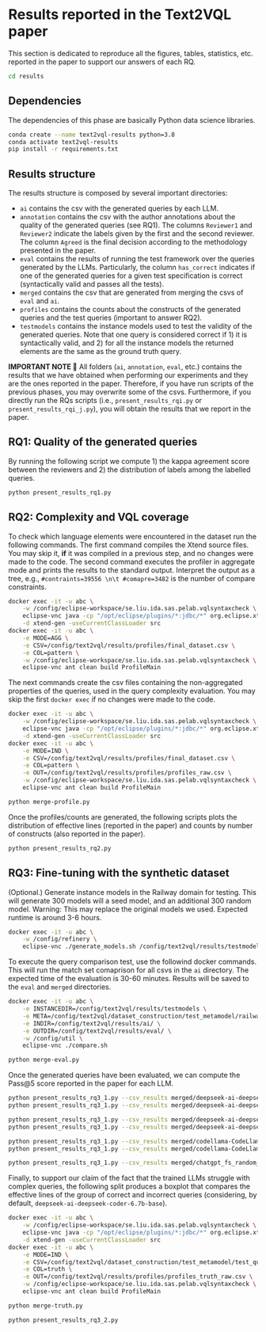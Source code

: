 # Results reported in the Text2VQL paper

This section is dedicated to reproduce all the figures, tables, statistics, etc. reported in the paper
to support our answers of each RQ.

```bash
cd results
```

## Dependencies

The dependencies of this phase are basically Python data science libraries.
```bash
conda create --name text2vql-results python=3.8
conda activate text2vql-results
pip install -r requirements.txt
```

## Results structure

The results structure is composed by several important directories:
* `ai` contains the csv with the generated queries by each LLM.
* `annotation` contains the csv with the author annotations about the quality of the generated queries (see RQ1). The columns
`Reviewer1` and `Reviewer2` indicate the labels given by the first and the second reviewer. The column `Agreed` is the final decision
according to the methodology presented in the paper.
* `eval` contains the results of running the test framework over the queries generated by the LLMs. Particularly, the column
`has_correct` indicates if one of the generated queries for a given test specification is correct (syntactically valid and passes all the tests).
* `merged` contains the csv that are generated from merging the csvs of `eval` and `ai`.
* `profiles` contains the counts about the constructs of the generated queries and the test queries (important to answer RQ2).
* `testmodels` contains the instance models used to test the validity of the generated queries. Note that one query is considered
correct if 1) it is syntactically valid, and 2) for all the instance models the returned elements are the same as the ground truth query.

**IMPORTANT NOTE 🤔**
All folders (`ai`, `annotation`, `eval`, etc.) contains the results that we have obtained when performing our experiments and they are the ones
reported in the paper. Therefore, if you have run scripts of the previous phases, you may overwrite some of the csvs. Furthermore,
if you directly run the RQs scripts (i.e., `present_results_rqi.py` or `present_results_rqi_j.py`), you will obtain the results
that we report in the paper.

## RQ1: Quality of the generated queries

By running the following script we compute 1) the kappa agreement score between the reviewers and 2) the distribution of labels among the
labelled queries.
```bash
python present_results_rq1.py
```

## RQ2: Complexity and VQL coverage 

To check which language elements were encountered in the dataset run the following commands.
The first command compiles the Xtend source files. You may skip it, **if** it was compiled in a previous step, and no changes were made to the code.
The second command executes the profiler in aggregate mode and prints the results to the standard output.
Interpret the output as a tree, e.g., `#contraints=39556 \n\t #comapre=3482` is the number of compare constraints.

```bash
docker exec -it -u abc \
    -w /config/eclipse-workspace/se.liu.ida.sas.pelab.vqlsyntaxcheck \
    eclipse-vnc java -cp "/opt/eclipse/plugins/*:jdbc/*" org.eclipse.xtend.core.compiler.batch.Main \
    -d xtend-gen -useCurrentClassLoader src
docker exec -it -u abc \
    -e MODE=AGG \
    -e CSV=/config/text2vql/results/profiles/final_dataset.csv \
    -e COL=pattern \
    -w /config/eclipse-workspace/se.liu.ida.sas.pelab.vqlsyntaxcheck \
    eclipse-vnc ant clean build ProfileMain
```

The next commands create the csv files containing the non-aggregated properties of the queries, used in the query complexity evaluation.
You may skip the first `docker exec` if no changes were made to the code.
```bash
docker exec -it -u abc \
    -w /config/eclipse-workspace/se.liu.ida.sas.pelab.vqlsyntaxcheck \
    eclipse-vnc java -cp "/opt/eclipse/plugins/*:jdbc/*" org.eclipse.xtend.core.compiler.batch.Main \
    -d xtend-gen -useCurrentClassLoader src
docker exec -it -u abc \
    -e MODE=IND \
    -e CSV=/config/text2vql/results/profiles/final_dataset.csv \
    -e COL=pattern \
    -e OUT=/config/text2vql/results/profiles/profiles_raw.csv \
    -w /config/eclipse-workspace/se.liu.ida.sas.pelab.vqlsyntaxcheck \
    eclipse-vnc ant clean build ProfileMain

python merge-profile.py
```


Once the profiles/counts are generated, the following scripts plots the distribution of effective lines (reported in the paper)
and counts by number of constructs (also reported in the paper).
```bash
python present_results_rq2.py
```

## RQ3: Fine-tuning with the synthetic dataset

(Optional.) Generate instance models in the Railway domain for testing.
This will generate 300 models will a seed model, and an additional 300 random model. 
Warning: This may replace the original models we used. Expected runtime is around 3-6 hours.

```bash
docker exec -it -u abc \
    -w /config/refinery \
    eclipse-vnc ./generate_models.sh /config/text2vql/results/testmodels 
```

To execute the query comparison test, use the followind docker commands. 
This will run the match set comaprison for all csvs in the `ai` directory.
The expected time of the evaluation is 30-60 minutes.
Results will be saved to the `eval` and `merged` directories.
```bash
docker exec -it -u abc \
    -e INSTANCEDIR=/config/text2vql/results/testmodels \
    -e META=/config/text2vql/dataset_construction/test_metamodel/railway.ecore \
    -e INDIR=/config/text2vql/results/ai/ \
    -e OUTDIR=/config/text2vql/results/eval/ \
    -w /config/util \
    eclipse-vnc ./compare.sh

python merge-eval.py
```

Once the generated queries have been evaluated, we can compute the Pass@5 score reported in the paper for each LLM.
```bash
python present_results_rq3_1.py --csv_results merged/deepseek-ai-deepseek-coder-6.7b-base_fs_random_full.csv
python present_results_rq3_1.py --csv_results merged/deepseek-ai-deepseek-coder-6.7b-base_lora_full.csv 

python present_results_rq3_1.py --csv_results merged/deepseek-ai-deepseek-coder-1.3b-base_fs_random_full.csv
python present_results_rq3_1.py --csv_results merged/deepseek-ai-deepseek-coder-1.3b-base_lora_full.csv

python present_results_rq3_1.py --csv_results merged/codellama-CodeLlama-7b-hf_fs_random_full.csv
python present_results_rq3_1.py --csv_results merged/codellama-CodeLlama-7b-hf_lora_full.csv 

python present_results_rq3_1.py --csv_results merged/chatgpt_fs_random_full.csv
```

Finally, to support our claim of the fact that the trained LLMs struggle with complex queries, the following split produces
a boxplot that compares the effective lines of the group of correct and incorrect queries 
(considering, by default, `deepseek-ai-deepseek-coder-6.7b-base`).

```bash
docker exec -it -u abc \
    -w /config/eclipse-workspace/se.liu.ida.sas.pelab.vqlsyntaxcheck \
    eclipse-vnc java -cp "/opt/eclipse/plugins/*:jdbc/*" org.eclipse.xtend.core.compiler.batch.Main \
    -d xtend-gen -useCurrentClassLoader src
docker exec -it -u abc \
    -e MODE=IND \
    -e CSV=/config/text2vql/dataset_construction/test_metamodel/test_queries.csv \
    -e COL=truth \
    -e OUT=/config/text2vql/results/profiles/profiles_truth_raw.csv \
    -w /config/eclipse-workspace/se.liu.ida.sas.pelab.vqlsyntaxcheck \
    eclipse-vnc ant clean build ProfileMain

python merge-truth.py
```

```bash
python present_results_rq3_2.py
```
